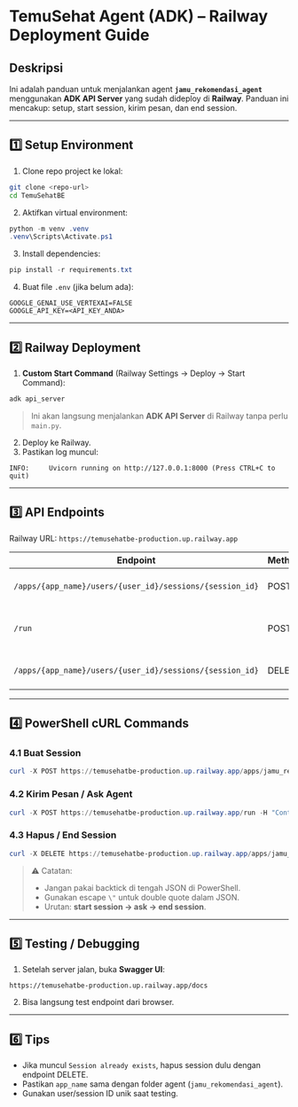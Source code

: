 # TemuSehat Agent (ADK) – Railway Deployment Guide

## Deskripsi
Ini adalah panduan untuk menjalankan agent **`jamu_rekomendasi_agent`** menggunakan **ADK API Server** yang sudah dideploy di **Railway**. Panduan ini mencakup: setup, start session, kirim pesan, dan end session.

---

## 1️⃣ Setup Environment

1. Clone repo project ke lokal:
```bash
git clone <repo-url>
cd TemuSehatBE
```

2. Aktifkan virtual environment:
```powershell
python -m venv .venv
.venv\Scripts\Activate.ps1
```

3. Install dependencies:
```powershell
pip install -r requirements.txt
```

4. Buat file `.env` (jika belum ada):
```
GOOGLE_GENAI_USE_VERTEXAI=FALSE
GOOGLE_API_KEY=<API_KEY_ANDA>
```

---

## 2️⃣ Railway Deployment

1. **Custom Start Command** (Railway Settings → Deploy → Start Command):
```bash
adk api_server
```
> Ini akan langsung menjalankan **ADK API Server** di Railway tanpa perlu `main.py`.

2. Deploy ke Railway.  
3. Pastikan log muncul:
```
INFO:     Uvicorn running on http://127.0.0.1:8000 (Press CTRL+C to quit)
```

---

## 3️⃣ API Endpoints

Railway URL: `https://temusehatbe-production.up.railway.app`

| Endpoint | Method | Deskripsi |
|----------|--------|-----------|
| `/apps/{app_name}/users/{user_id}/sessions/{session_id}` | POST | Buat / start session |
| `/run` | POST | Kirim pesan ke agent (ask) |
| `/apps/{app_name}/users/{user_id}/sessions/{session_id}` | DELETE | Hapus / end session |

---

## 4️⃣ PowerShell cURL Commands

### 4.1 Buat Session
```powershell
curl -X POST https://temusehatbe-production.up.railway.app/apps/jamu_rekomendasi_agent/users/u_123/sessions/s_123 -H "Content-Type: application/json" -d "{\"state\":{}}"
```

### 4.2 Kirim Pesan / Ask Agent
```powershell
curl -X POST https://temusehatbe-production.up.railway.app/run -H "Content-Type: application/json" -d "{\"app_name\":\"jamu_rekomendasi_agent\",\"user_id\":\"u_123\",\"session_id\":\"s_123\",\"new_message\":{\"role\":\"user\",\"parts\":[{\"text\":\"Halo\"}]}}"
```

### 4.3 Hapus / End Session
```powershell
curl -X DELETE https://temusehatbe-production.up.railway.app/apps/jamu_rekomendasi_agent/users/u_123/sessions/s_123
```

> ⚠ Catatan:
> - Jangan pakai backtick di tengah JSON di PowerShell.  
> - Gunakan escape `\"` untuk double quote dalam JSON.  
> - Urutan: **start session → ask → end session**.

---

## 5️⃣ Testing / Debugging

1. Setelah server jalan, buka **Swagger UI**:
```
https://temusehatbe-production.up.railway.app/docs
```

2. Bisa langsung test endpoint dari browser.

---

## 6️⃣ Tips

- Jika muncul `Session already exists`, hapus session dulu dengan endpoint DELETE.  
- Pastikan `app_name` sama dengan folder agent (`jamu_rekomendasi_agent`).  
- Gunakan user/session ID unik saat testing.

